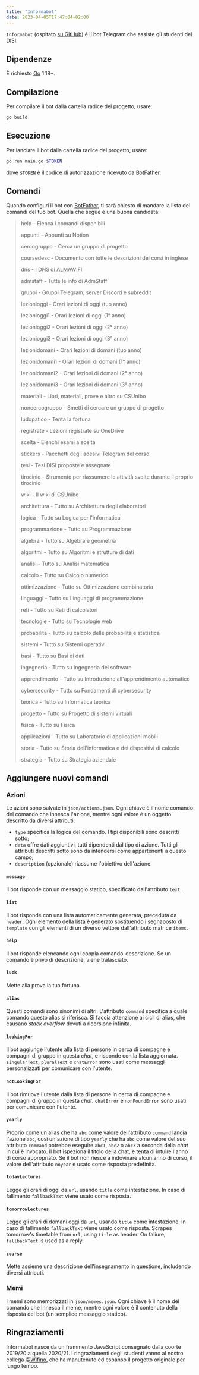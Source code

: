 ```yaml
---
title: "Informabot"
date: 2023-04-05T17:47:04+02:00
---
```


`Informabot` (ospitato [su GitHub](https://github.com/csunibo/informabot)) è il
bot Telegram che assiste gli studenti del DISI.

## Dipendenze

È richiesto [Go](https://go.dev/) 1.18+.

## Compilazione

Per compilare il bot dalla cartella radice del progetto, usare:

```bash
go build
```

## Esecuzione

Per lanciare il bot dalla cartella radice del progetto, usare:

```bash
go run main.go $TOKEN
```

dove `$TOKEN` è il codice di autorizzazione ricevuto da
[BotFather](https://core.telegram.org/bots#6-botfather).

## Comandi

Quando configuri il bot con
[BotFather](https://core.telegram.org/bots#6-botfather), ti sarà chiesto di
mandare la lista dei comandi del tuo bot. Quella che segue è una buona
candidata:

> help - Elenca i comandi disponibili
>
> appunti - Appunti su Notion
>
> cercogruppo - Cerca un gruppo di progetto
>
> coursedesc - Documento con tutte le descrizioni dei corsi in inglese
>
> dns - I DNS di ALMAWIFI
>
> admstaff - Tutte le info di AdmStaff
>
> gruppi - Gruppi Telegram, server Discord e subreddit
>
> lezionioggi - Orari lezioni di oggi (tuo anno)
>
> lezionioggi1 - Orari lezioni di oggi (1° anno)
>
> lezionioggi2 - Orari lezioni di oggi (2° anno)
>
> lezionioggi3 - Orari lezioni di oggi (3° anno)
>
> lezionidomani - Orari lezioni di domani (tuo anno)
>
> lezionidomani1 - Orari lezioni di domani (1° anno)
>
> lezionidomani2 - Orari lezioni di domani (2° anno)
>
> lezionidomani3 - Orari lezioni di domani (3° anno)
>
> materiali - Libri, materiali, prove e altro su CSUnibo
>
> noncercogruppo - Smetti di cercare un gruppo di progetto
>
> ludopatico - Tenta la fortuna
>
> registrate - Lezioni registrate su OneDrive
>
> scelta - Elenchi esami a scelta
>
> stickers - Pacchetti degli adesivi Telegram del corso
>
> tesi - Tesi DISI proposte e assegnate
>
> tirocinio - Strumento per riassumere le attività svolte durante il proprio tirocinio
>
> wiki - Il wiki di CSUnibo
>
> architettura - Tutto su Architettura degli elaboratori
>
> logica - Tutto su Logica per l'informatica
>
> programmazione - Tutto su Programmazione
>
> algebra - Tutto su Algebra e geometria
>
> algoritmi - Tutto su Algoritmi e strutture di dati
>
> analisi - Tutto su Analisi matematica
>
> calcolo - Tutto su Calcolo numerico
>
> ottimizzazione - Tutto su Ottimizzazione combinatoria
>
> linguaggi - Tutto su Linguaggi di programmazione
>
> reti - Tutto su Reti di calcolatori
>
> tecnologie - Tutto su Tecnologie web
>
> probabilita - Tutto su calcolo delle probabilità e statistica
>
> sistemi - Tutto su Sistemi operativi
>
> basi - Tutto su Basi di dati
>
> ingegneria - Tutto su Ingegneria del software
>
> apprendimento - Tutto su Introduzione all'apprendimento automatico
>
> cybersecurity - Tutto su Fondamenti di cybersecurity
>
> teorica - Tutto su Informatica teorica
>
> progetto - Tutto su Progetto di sistemi virtuali
>
> fisica - Tutto su Fisica
>
> applicazioni - Tutto su Laboratorio di applicazioni mobili
>
> storia - Tutto su Storia dell'informatica e dei dispositivi di calcolo
>
> strategia - Tutto su Strategia aziendale

## Aggiungere nuovi comandi

### Azioni

Le azioni sono salvate in `json/actions.json`. Ogni chiave è il nome comando
del comando che innesca l'azione, mentre ogni valore è un oggetto descritto da
diversi attributi:

- `type` specifica la logica del comando. I tipi disponibili sono descritti
  sotto;
- `data` offre dati aggiuntivi, tutti dipendenti dal tipo di azione. Tutti gli
  attributi descritti sotto sono da intendersi come appartenenti a questo campo;
- `description` (opzionale) riassume l'obiettivo dell'azione.

#### `message`

Il bot risponde con un messaggio statico, specificato dall'attributo `text`.

#### `list`

Il bot risponde con una lista automaticamente generata, preceduta da `header`.
Ogni elemento della lista è generato sostituendo i segnaposto di `template`
con gli elementi di un diverso vettore dall'attributo matrice `items`.

#### `help`

Il bot risponde elencando ogni coppia comando-descrizione. Se un comando è privo
di descrizione, viene tralasciato.

#### `luck`

Mette alla prova la tua fortuna.

#### `alias`

Questi comandi sono sinonimi di altri. L'attributo `command` specifica a quale
comando questo alias si riferisca. Si faccia attenzione ai cicli di alias, che
causano _stack overflow_ dovuti a ricorsione infinita.

#### `lookingFor`

Il bot aggiunge l'utente alla lista di persone in cerca di compagne e compagni
di gruppo in questa _chat_, e risponde con la lista aggiornata. `singularText`,
`pluralText` e `chatError` sono usati come messaggi personalizzati per
comunicare con l'utente.

#### `notLookingFor`

Il bot rimuove l'utente dalla lista di persone in cerca di compagne e compagni
di gruppo in questa _chat_. `chatError` e `nonFoundError` sono usati per
comunicare con l'utente.

#### `yearly`

Proprio come un alias che ha `abc` come valore dell'attributo `command` lancia
l'azione `abc`, così un'azione di tipo `yearly` che ha `abc` come valore del suo
attributo `command` potrebbe eseguire `abc1`, `abc2` o `abc3` a seconda della
_chat_ in cui è invocato. Il bot ispeziona il titolo della chat, e tenta di
intuire l'anno di corso appropriato. Se il bot non riesce a indovinare alcun
anno di corso, il valore dell'attributo `noyear` è usato come risposta
predefinita.

#### `todayLectures`

Legge gli orari di oggi da `url`, usando `title` come intestazione. In caso di
fallimento `fallbackText` viene usato come risposta.

#### `tomorrowLectures`

Legge gli orari di domani oggi da `url`, usando `title` come intestazione. In
caso di fallimento `fallbackText` viene usato come risposta.
Scrapes tomorrow's timetable from `url`, using `title` as header. On faliure,
`fallbackText` is used as a reply.

#### `course`

Mette assieme una descrizione dell'insegnamento in questione, includendo diversi
attributi.

### Memi

I memi sono memorizzati in `json/memes.json`. Ogni chiave è il nome del comando
che innesca il meme, mentre ogni valore è il contenuto della risposta del bot
(un semplice messaggio statico).

## Ringraziamenti

Informabot nasce da un frammento JavaScript consegnato dalla coorte 2019/20 a
quella 2020/21. I ringraziamenti degli studenti vanno al nostro collega
[@Wifino](https://github.com/Wifino), che ha manutenuto ed espanso il progetto
originale per lungo tempo.
